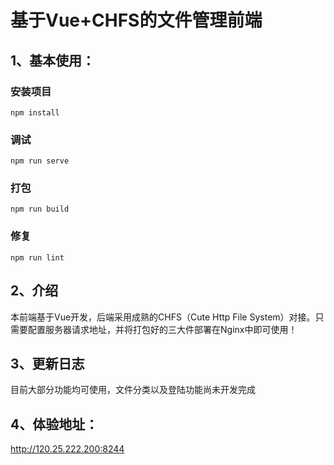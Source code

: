 # 基于Vue+CHFS的文件管理前端

## 1、基本使用：

### 安装项目
```
npm install
```

### 调试
```
npm run serve
```

### 打包
```
npm run build
```

### 修复
```
npm run lint
```

## 2、介绍

本前端基于Vue开发，后端采用成熟的CHFS（Cute Http File System）对接。只需要配置服务器请求地址，并将打包好的三大件部署在Nginx中即可使用！

## 3、更新日志

目前大部分功能均可使用，文件分类以及登陆功能尚未开发完成

## 4、体验地址：

http://120.25.222.200:8244

